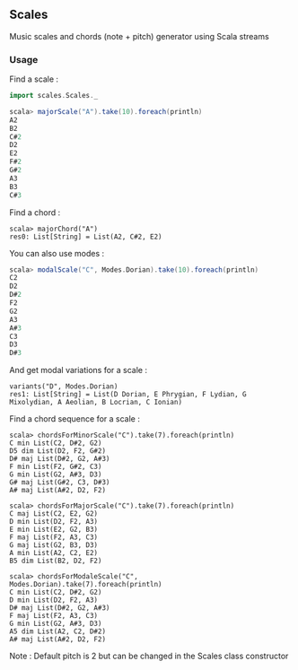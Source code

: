 ## Scales

Music scales and chords (note + pitch) generator using Scala streams

### Usage

Find a scale :

```scala
import scales.Scales._

scala> majorScale("A").take(10).foreach(println)
A2
B2
C#2
D2
E2
F#2
G#2
A3
B3
C#3
```

Find a chord :

```
scala> majorChord("A")
res0: List[String] = List(A2, C#2, E2)
```

You can also use modes :

```scala
scala> modalScale("C", Modes.Dorian).take(10).foreach(println)
C2
D2
D#2
F2
G2
A3
A#3
C3
D3
D#3
```

And get modal variations for a scale :

```
variants("D", Modes.Dorian)
res1: List[String] = List(D Dorian, E Phrygian, F Lydian, G Mixolydian, A Aeolian, B Locrian, C Ionian)
```

Find a chord sequence for a scale :

```
scala> chordsForMinorScale("C").take(7).foreach(println)
C min List(C2, D#2, G2)
D5 dim List(D2, F2, G#2)
D# maj List(D#2, G2, A#3)
F min List(F2, G#2, C3)
G min List(G2, A#3, D3)
G# maj List(G#2, C3, D#3)
A# maj List(A#2, D2, F2)

scala> chordsForMajorScale("C").take(7).foreach(println)
C maj List(C2, E2, G2)
D min List(D2, F2, A3)
E min List(E2, G2, B3)
F maj List(F2, A3, C3)
G maj List(G2, B3, D3)
A min List(A2, C2, E2)
B5 dim List(B2, D2, F2)

scala> chordsForModaleScale("C", Modes.Dorian).take(7).foreach(println)
C min List(C2, D#2, G2)
D min List(D2, F2, A3)
D# maj List(D#2, G2, A#3)
F maj List(F2, A3, C3)
G min List(G2, A#3, D3)
A5 dim List(A2, C2, D#2)
A# maj List(A#2, D2, F2)
```

Note : Default pitch is 2 but can be changed in the Scales class constructor